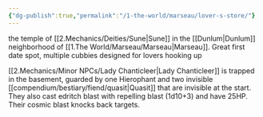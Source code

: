 ```yaml
---
{"dg-publish":true,"permalink":"/1-the-world/marseau/lover-s-store/"}
---
```


the temple of [[2.Mechanics/Deities/Sune\|Sune]] in the [[Dunlum\|Dunlum]] neighborhood of [[1.The World/Marseau/Marseau\|Marseau]]. 
Great first date spot, multiple cubbies designed for lovers hooking up

[[2.Mechanics/Minor NPCs/Lady Chanticleer\|Lady Chanticleer]] is trapped in the basement, guarded by one Hierophant and two invisible [[compendium/bestiary/fiend/quasit\|Quasit]] that are invisible at the start. They also cast edritch blast with repelling blast (1d10+3) and have 25HP. Their cosmic blast knocks back targets.

